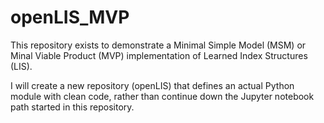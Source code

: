 # openLIS_MVP

This repository exists to demonstrate a Minimal Simple Model (MSM) 
or Minal Viable Product (MVP) implementation of Learned Index Structures (LIS). 

I will create a new repository (openLIS) that defines an actual Python module with clean
code, rather than continue down the Jupyter notebook path started in this repository.
